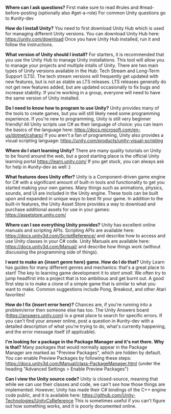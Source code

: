 **Where can I ask questions?**
First make sure to read #rules and #read-before-posting (optionally also #get-a-role)
For common Unity questions go to #unity-dev

**How do I install Unity?**
You need to first download Unity Hub which is used for managing different Unity versions.
You can download Unity Hub here: <https://unity.com/download>
Once you have Unity Hub installed, run it and follow the instructions.

**What version of Unity should I install?**
For starters, it is recommended that you use the Unity Hub to manage Unity installations. This tool will allow you to manage your projects and multiple intalls of Unity.
There are two main types of Unity versions available in the Hub: Tech Stream and Long-Term Support (LTS). The tech stream versions will frequently get updated with new features, but is not as stable as LTS releases. LTS releases generally do not get new features added, but are updated occasionally to fix bugs and increase stability.
If you're working in a group, everyone will need to have the same version of Unity installed.

**Do I need to know how to program to use Unity?**
Unity provides many of the tools to create games, but you will still likely need some programming experience. If you're new to programming, Unity is still very beginner friendly!
All Unity scripts use C# as their language of choice: you can learn the basics of the language here: <https://docs.microsoft.com/en-us/dotnet/csharp/>
If you aren't a fan of programming, Unity also provides a visual scripting language: <https://unity.com/products/unity-visual-scripting>

**Where do I start learning Unity?**
There are many quality tutorials on Unity to be found around the web, but a good starting place is the official Unity learning portal <https://learn.unity.com/>
If you get stuck, you can always ask for help in #unity-dev as well :)

**What features does Unity offer?**
Unity is a Component-driven game engine for C# with a significant amount of built-in tools and functionality to get you started making your own games.
Many things such as animations, physics, sounds, and UI are included in the Unity engine. These tools can be built upon and expanded in unique ways to best fit your game.
In addition to the built-in features, the Unity Asset Store provides a way to download and purchase additional assets for use in your games: <https://assetstore.unity.com/>

**Where can I see everything Unity provides?**
Unity has excellent online manuals and scripting APIs.
Scripting APIs are available here: <https://docs.unity3d.com/ScriptReference/> and describe how to access and use Unity classes in your C# code.
Unity Manuals are available here: <https://docs.unity3d.com/Manual/> and describe how things work (without discussing the programming side of things).

**I want to make an {insert genre here} game. How do I do that?**
Unity Learn has guides for many different genres and mechanics: that's a great place to start!
The key to learning game development it to *start small*. We often try to jump headfirst into a project that is too ambitious and get burnt out.
A good first step is to make a clone of a simple game that is similar to what you want to make. Common suggestions include Pong, Breakout, and other Atari favorites!

**How do I fix {insert error here}?**
Chances are, if you're running into a problem/error then someone else has too. The Unity Answers board (<https://answers.unity.com>) is a great place to search for specific errors.
If you can't find your answer online, post a question in #unity-dev with a detailed description of what you're trying to do, what's currently happening, and the error message itself (if applicable).

**I'm looking for a package in the Package Manager and it's not there. Why is that?**
Many packages that would normally appear in the Package Manager are marked as "Preview Packages", which are hidden by default.
You can enable Preview Packages by following these steps: <https://docs.unity3d.com/Manual/class-PackageManager.html> (under the heading "Advanced Settings > Enable Preview Packages")

**Can I view the Unity source code?**
Unity is closed-source, meaning that while we can *use* their classes and code, we can't *see* how those things are implemented.
However, Unity has made their C# bindings of the C++ engine code public, and it is available here: <https://github.com/Unity-Technologies/UnityCsReference>
This is sometimes useful if you can't figure out how something works, and it is poorly documented online.
